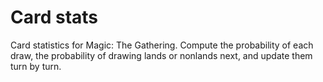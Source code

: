 # Card stats

Card statistics for Magic: The Gathering. Compute the probability of each draw, the probability of drawing lands or nonlands next, and update them turn by turn.